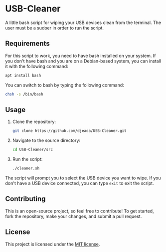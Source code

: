 # USB-Cleaner

A little bash script for wiping your USB devices clean from the terminal. The user must be a sudoer in order to run the script.

## Requirements

For this script to work, you need to have bash installed on your system. If you don't have bash and you are on a Debian-based system, you can install it with the following command:

```bash
apt install bash
```

You can switch to bash by typing the following command:

```bash
chsh -s /bin/bash
```

## Usage

1. Clone the repository:

    ```bash
    git clone https://github.com/djeada/USB-Cleaner.git
    ```

2. Navigate to the source directory:

    ```bash
    cd USB-Cleaner/src
    ```

3. Run the script:

    ```bash
    ./cleaner.sh
    ```

The script will prompt you to select the USB device you want to wipe. If you don't have a USB device connected, you can type `exit` to exit the script.

## Contributing

This is an open-source project, so feel free to contribute! To get started, fork the repository, make your changes, and submit a pull request.

## License

This project is licensed under the <a href="https://github.com/djeada/USB-Cleaner/blob/main/LICENSE">MIT license</a>.
